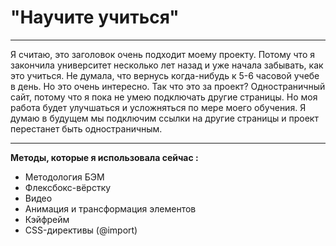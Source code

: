 # "Научите учиться"
___
Я считаю, это заголовок очень подходит моему проекту. Потому что я закончила университет несколько лет назад и уже начала забывать, как это учиться. Не думала, что вернусь когда-нибудь к 5-6 часовой учебе в день. Но это очень интересно.
Так что это за проект? Одностраничный сайт, потому что я пока не умею подключать другие страницы. Но моя работа будет улучшаться и усложняться по мере моего обучения. Я думаю в будущем мы подключим ссылки на другие страницы и проект перестанет быть одностраничным.
___
__Методы, которые я использовала сейчас :__

* Методология БЭМ
* Флексбокс-вёрстку
* Видео
* Анимация и трансформация элементов
* Кэйфрейм
* CSS-директивы (@import)
